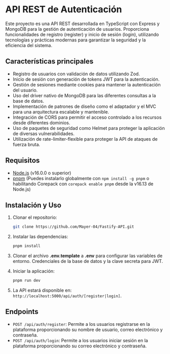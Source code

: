 # API REST de Autenticación

Este proyecto es una API REST desarrollada en TypeScript con Express y MongoDB para la gestión de autenticación de usuarios. Proporciona funcionalidades de registro (register) y inicio de sesión (login), utilizando tecnologías y prácticas modernas para garantizar la seguridad y la eficiencia del sistema.

## Características principales

- Registro de usuarios con validación de datos utilizando Zod.
- Inicio de sesión con generación de tokens JWT para la autenticación.
- Gestión de sesiones mediante cookies para mantener la autenticación del usuario.
- Uso del driver nativo de MongoDB para las diferentes consultas a la base de datos.
- Implementación de patrones de diseño como el adaptador y el MVC para una arquitectura escalable y mantenible.
- Integración de CORS para permitir el acceso controlado a los recursos desde diferentes dominios.
- Uso de paquetes de seguridad como Helmet para proteger la aplicación de diversas vulnerabilidades.
- Utilización de rate-limiter-flexible para proteger la API de ataques de fuerza bruta.

## Requisitos

- [Node.js](https://nodejs.org/en) (v16.0.0 o superior)
- [pnpm](https://pnpm.io/es/) (Puedes instalarlo globalmente con `npm install -g pnpm` o habilitando Corepack con `corepack enable pnpm` desde la v16.13 de Node.js)

## Instalación y Uso

1. Clonar el repositorio:

   ```bash
   git clone https://github.com/Mayer-04/Fastify-API.git
   ```

2. Instalar las dependencias:

    ```bash
   pnpm install
   ```

3. Clonar el archivo **.env.template** a **.env** para configurar las variables de entorno. Credenciales de la base de datos y la clave secreta para JWT.

4. Iniciar la aplicación:

    ```bash
   pnpm run dev
   ```

5. La API estará disponible en:
 `http://localhost:5000/api/auth/[register|login]`.

## Endpoints

- `POST /api/auth/register`: Permite a los usuarios registrarse en la plataforma proporcionando su nombre de usuario, correo electrónico y contraseña.
- `POST /api/auth/login`: Permite a los usuarios iniciar sesión en la plataforma proporcionando su correo electrónico y contraseña.

